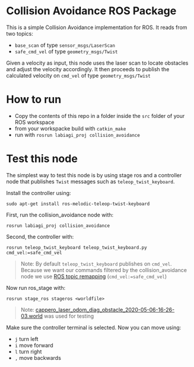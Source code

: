 # Collision Avoidance ROS Package
This is a simple Collision Avoidance implementation for ROS. 
It reads from two topics:
* `base_scan` of type `sensor_msgs/LaserScan`
* `safe_cmd_vel` of type `geometry_msgs/Twist`

Given a  velocity as input, this node uses the laser scan to locate obstacles and adjust the velocity accordingly.
It then proceeds to publish the calculated velocity on `cmd_vel` of type `geometry_msgs/Twist`

# How to run 

* Copy the contents of this repo in a folder inside the `src` folder of your ROS workspace
* from your workspacke build with `catkin_make`
* run with `rosrun labiagi_proj collision_avoidance`

# Test this node

The simplest way to test this node is by using stage ros and a controller node that publishes `Twist` messages such as `teleop_twist_keyboard`.

Install the controller using:
```
sudo apt-get install ros-melodic-teleop-twist-keyboard
```
First, run the collision_avoidance node with:
```
rosrun labiagi_proj collision_avoidance
```
Second, the controller with:
```
rosrun teleop_twist_keyboard teleop_twist_keyboard.py cmd_vel:=safe_cmd_vel
```
>Note: By default `teleop_twist_keyboard` publishes on `cmd_vel`. Because we want our commands filtered by the collision_avoidance node we use [ROS topic remapping](http://wiki.ros.org/Remapping%20Arguments) (`cmd_vel:=safe_cmd_vel`)

Now run ros_stage with:
```
rosrun stage_ros stageros <worldfile>
```
>Note: [cappero_laser_odom_diag_obstacle_2020-05-06-16-26-03.world](https://gitlab.com//grisetti/labiagi_2020_21/-/raw/master/workspaces/srrg2_labiagi/src/srrg2_navigation_2d/config/cappero_laser_odom_diag_obstacle_2020-05-06-16-26-03.world?inline=false) was used for testing

Make sure the controller terminal is selected. Now you can move using:
* `j` turn left
* `i` move forward
* `l` turn right
* `,` move backwards



